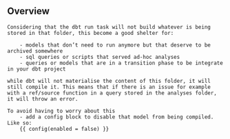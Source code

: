 ## Overview

    Considering that the dbt run task will not build whatever is being stored in that folder, this become a good shelter for:

        - models that don’t need to run anymore but that deserve to be archived somewhere
        - sql queries or scripts that served ad-hoc analyses
        - queries or models that are in a transition phase to be integrate in your dbt project

    while dbt will not materialise the content of this folder, it will still compile it. This means that if there is an issue for example with a ref/source function in a query stored in the analyses folder, it will throw an error.

    To avoid having to worry about this
        - add a config block to disable that model from being compiled. Like so:
        {{ config(enabled = false) }}
